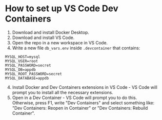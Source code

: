 # How to set up VS Code Dev Containers
1. Download and install Docker Desktop.
2. Download and install VS Code.
3. Open the repo in a new workspace in VS Code.
4. Write a new file `db_vars.env` inside `.devcontainer` that contains:
```
MYSQL_HOST=mysql
MYSQL_USER=root
MYSQL_PASSWORD=secret
MYSQL_DB=appdb
MYSQL_ROOT_PASSWORD=secret
MYSQL_DATABASE=appdb
```
4. Install Docker and Dev Containers extensions in VS Code - VS Code will prompt you to install all the necessary extensions.
5. Open in a Dev Container - VS Code will prompt you to do this. Otherwise, press F1, write "Dev Containers" and select something like: "Dev Containers: Reopen in Container" or "Dev Containers: Rebuild Container".